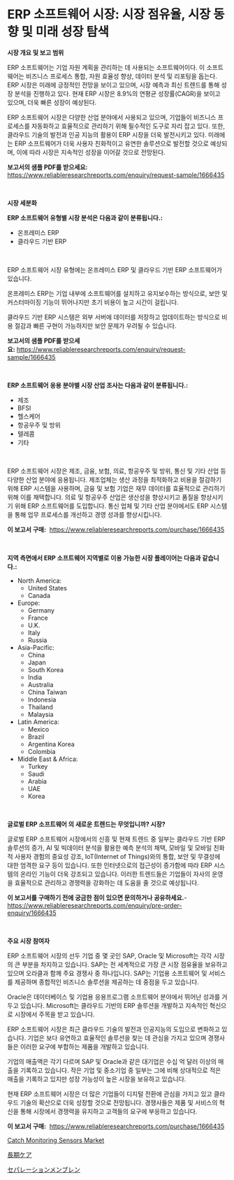 <p><h1>ERP 소프트웨어 시장: 시장 점유율, 시장 동향 및 미래 성장 탐색</h1></p><p><strong>시장 개요 및 보고 범위</strong></p>
<p><p>ERP 소프트웨어는 기업 자원 계획을 관리하는 데 사용되는 소프트웨어이다. 이 소프트웨어는 비즈니스 프로세스 통합, 자원 효율성 향상, 데이터 분석 및 리포팅을 돕는다. ERP 시장은 미래에 긍정적인 전망을 보이고 있으며, 시장 예측과 최신 트렌드를 통해 성장 분석을 진행하고 있다. 현재 ERP 시장은 8.9%의 연평균 성장률(CAGR)을 보이고 있으며, 더욱 빠른 성장이 예상된다.</p><p>ERP 소프트웨어 시장은 다양한 산업 분야에서 사용되고 있으며, 기업들이 비즈니스 프로세스를 자동화하고 효율적으로 관리하기 위해 필수적인 도구로 자리 잡고 있다. 또한, 클라우드 기술의 발전과 인공 지능의 활용이 ERP 시장을 더욱 발전시키고 있다. 미래에는 ERP 소프트웨어가 더욱 사용자 친화적이고 유연한 솔루션으로 발전할 것으로 예상되며, 이에 따라 시장은 지속적인 성장을 이어갈 것으로 전망된다.</p></p>
<p><strong>보고서의 샘플 PDF를 받으세요:</strong> <a href="https://www.reliableresearchreports.com/enquiry/request-sample/1666435">https://www.reliableresearchreports.com/enquiry/request-sample/1666435</a></p>
<p>&nbsp;</p>
<p><strong>시장 세분화</strong></p>
<p><strong>ERP 소프트웨어 유형별 시장 분석은 다음과 같이 분류됩니다.:</strong></p>
<p><ul><li>온프레미스 ERP</li><li>클라우드 기반 ERP</li></ul></p>
<p>&nbsp;</p>
<p><p>ERP 소프트웨어 시장 유형에는 온프레미스 ERP 및 클라우드 기반 ERP 소프트웨어가 있습니다. </p><p>온프레미스 ERP는 기업 내부에 소프트웨어를 설치하고 유지보수하는 방식으로, 보안 및 커스터마이징 기능이 뛰어나지만 초기 비용이 높고 시간이 걸립니다.</p><p>클라우드 기반 ERP 시스템은 외부 서버에 데이터를 저장하고 업데이트하는 방식으로 비용 절감과 빠른 구현이 가능하지만 보안 문제가 우려될 수 있습니다.</p></p>
<p><strong>보고서의 샘플 PDF를 받으세요:</strong>&nbsp;<a href="https://www.reliableresearchreports.com/enquiry/request-sample/1666435">https://www.reliableresearchreports.com/enquiry/request-sample/1666435</a></p>
<p>&nbsp;</p>
<p><strong> ERP 소프트웨어 응용 분야별 시장 산업 조사는 다음과 같이 분류됩니다.:</strong></p>
<p><ul><li>제조</li><li>BFSI</li><li>헬스케어</li><li>항공우주 및 방위</li><li>텔레콤</li><li>기타</li></ul></p>
<p>&nbsp;</p>
<p><p>ERP 소프트웨어 시장은 제조, 금융, 보험, 의료, 항공우주 및 방위, 통신 및 기타 산업 등 다양한 산업 분야에 응용됩니다. 제조업체는 생산 과정을 최적화하고 비용을 절감하기 위해 ERP 시스템을 사용하며, 금융 및 보험 기업은 재무 데이터를 효율적으로 관리하기 위해 이를 채택합니다. 의료 및 항공우주 산업은 생산성을 향상시키고 품질을 향상시키기 위해 ERP 소프트웨어를 도입합니다. 통신 업체 및 기타 산업 분야에서도 ERP 시스템을 통해 업무 프로세스를 개선하고 경영 성과를 향상시킵니다.</p></p>
<p><strong>이 보고서 구매:</strong>&nbsp; <a href="https://www.reliableresearchreports.com/purchase/1666435">https://www.reliableresearchreports.com/purchase/1666435</a></p>
<p>&nbsp;</p>
<p><strong>지역 측면에서 ERP 소프트웨어 지역별로 이용 가능한 시장 플레이어는 다음과 같습니다.:</strong></p>
<p><ul>
    <li>
        North America:
        <ul>
            <li>United States</li>
            <li>Canada</li>
        </ul>
    </li>
    <li>
        Europe:
        <ul>
            <li>Germany</li>
            <li>France</li>
            <li>U.K.</li>
            <li>Italy</li>
            <li>Russia</li>
        </ul>
    </li>
    <li>
        Asia-Pacific:
        <ul>
            <li>China</li>
            <li>Japan</li>
            <li>South Korea</li>
            <li>India</li>
            <li>Australia</li>
            <li>China Taiwan</li>
            <li>Indonesia</li>
            <li>Thailand</li>
            <li>Malaysia</li>
        </ul>
    </li>
    <li>
        Latin America:
        <ul>
            <li>Mexico</li>
            <li>Brazil</li>
            <li>Argentina Korea</li>
            <li>Colombia</li>
        </ul>
    </li>
    <li>
        Middle East & Africa:
        <ul>
            <li>Turkey</li>
            <li>Saudi</li>
            <li>Arabia</li>
            <li>UAE</li>
            <li>Korea</li>
        </ul>
    </li>
    </ul></p>
<p>&nbsp;</p>
<p><strong>글로벌 ERP 소프트웨어 의 새로운 트렌드는 무엇입니까? 시장?</strong></p>
<p><p>글로벌 ERP 소프트웨어 시장에서의 신흥 및 현재 트렌드 중 일부는 클라우드 기반 ERP 솔루션의 증가, AI 및 빅데이터 분석을 활용한 예측 분석의 채택, 모바일 및 모바일 친화적 사용자 경험의 중요성 강조, IoT(Internet of Things)와의 통합, 보안 및 무결성에 대한 엄격한 요구 등이 있습니다. 또한 인터넷으로의 접근성이 증가함에 따라 ERP 시스템의 온라인 기능이 더욱 강조되고 있습니다. 이러한 트렌드들은 기업들이 자사의 운영을 효율적으로 관리하고 경쟁력을 강화하는 데 도움을 줄 것으로 예상됩니다.</p></p>
<p><strong>이 보고서를 구매하기 전에 궁금한 점이 있으면 문의하거나 공유하세요.</strong>- <a href="https://www.reliableresearchreports.com/enquiry/pre-order-enquiry/1666435">https://www.reliableresearchreports.com/enquiry/pre-order-enquiry/1666435</a></p>
<p>&nbsp;</p>
<p><strong>주요 시장 참여자</strong></p>
<p><p>ERP 소프트웨어 시장의 선두 기업 중 몇 곳인 SAP, Oracle 및 Microsoft는 각각 시장의 큰 부분을 차지하고 있습니다. SAP는 전 세계적으로 가장 큰 시장 점유율을 보유하고 있으며 오라클과 함께 주요 경쟁사 중 하나입니다. SAP는 기업용 소프트웨어 및 서비스를 제공하며 종합적인 비즈니스 솔루션을 제공하는 데 중점을 두고 있습니다.</p><p>Oracle은 데이터베이스 및 기업용 응용프로그램 소프트웨어 분야에서 뛰어난 성과를 거두고 있습니다. Microsoft는 클라우드 기반의 ERP 솔루션을 개발하고 지속적인 혁신으로 시장에서 주목을 받고 있습니다.</p><p>ERP 소프트웨어 시장은 최근 클라우드 기술의 발전과 인공지능의 도입으로 변화하고 있습니다. 기업은 보다 유연하고 효율적인 솔루션을 찾는 데 관심을 가지고 있으며 경쟁사들은 이러한 요구에 부합하는 제품을 개발하고 있습니다.</p><p>기업의 매출액은 각기 다르며 SAP 및 Oracle과 같은 대기업은 수십 억 달러 이상의 매출을 기록하고 있습니다. 작은 기업 및 중소기업 중 일부는 그에 비해 상대적으로 적은 매출을 기록하고 있지만 성장 가능성이 높은 시장을 보유하고 있습니다.</p><p>현재 ERP 소프트웨어 시장은 더 많은 기업들이 디지털 전환에 관심을 가지고 있고 클라우드 기술의 확산으로 더욱 성장할 것으로 전망됩니다. 경쟁사들은 제품 및 서비스의 혁신을 통해 시장에서 경쟁력을 유지하고 고객들의 요구에 부응하고 있습니다.</p></p>
<p><strong>이 보고서 구매:</strong>&nbsp;&nbsp;<a href="https://www.reliableresearchreports.com/purchase/1666435">https://www.reliableresearchreports.com/purchase/1666435</a></p>
<p><p><a href="https://github.com/okotobwrhuteie/Market-Research-Report-List-1/blob/main/catch-monitoring-sensors-market.md">Catch Monitoring Sensors Market</a></p><p><a href="https://github.com/SarahFahey88/Market-Research-Report-List-1/blob/main/439221915055.md">長期ケア</a></p><p><a href="https://medium.com/@raideochran7856/%E5%88%86%E9%9B%A2%E8%86%9C%E5%B8%82%E5%A0%B4-%E7%AB%B6%E4%BA%89%E5%88%86%E6%9E%90-%E5%B8%82%E5%A0%B4%E5%8B%95%E5%90%91-%E3%81%8A%E3%82%88%E3%81%B32031%E5%B9%B4%E3%81%BE%E3%81%A7%E3%81%AE%E4%BA%88%E6%B8%AC-224a786cb35e">セパレーションメンブレン</a></p></p>
